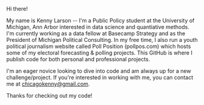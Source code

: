 Hi there!

My name is Kenny Larson -- I'm a Public Policy student at the University of Michigan, Ann Arbor interested in data science and quantiative methods.
I'm currently working as a data fellow at Basecamp Strategy and as the President of Michigan Political Consulting. In my free time, I also
run a youth political journalism website called Poll Position (pollpos.com) which hosts some of my electoral forecasting & polling projects.
This GitHub is where I publish code for both personal and professional projects. 

I'm an eager novice looking to dive into code and am always up for a new challenge/project. If you're interested in working with me, you can contact 
me at chicagokenny@gmail.com. 

Thanks for checking out my code!
